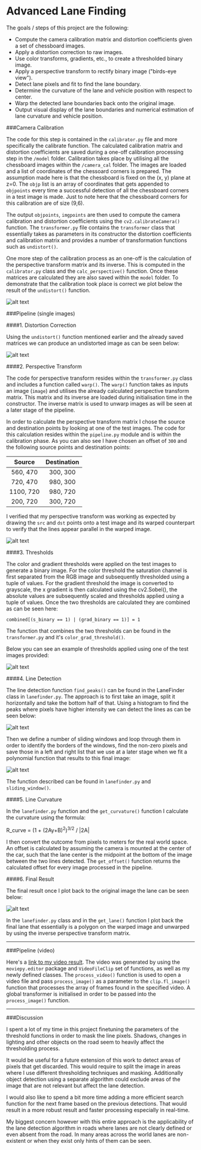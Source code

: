 # Advanced Lane Finding

The goals / steps of this project are the following:

* Compute the camera calibration matrix and distortion coefficients given a set of chessboard images.
* Apply a distortion correction to raw images.
* Use color transforms, gradients, etc., to create a thresholded binary image.
* Apply a perspective transform to rectify binary image ("birds-eye view").
* Detect lane pixels and fit to find the lane boundary.
* Determine the curvature of the lane and vehicle position with respect to center.
* Warp the detected lane boundaries back onto the original image.
* Output visual display of the lane boundaries and numerical estimation of lane curvature and vehicle position.

[//]: # (Image References)

[image1]: ./output_images/undistorted_output.png "Undistorted"
[image2]: ./output_images/warped.png "Undistorted and Warped"

[image3]: ./output_images/threshold.png "Thresholds Applied"
[image4]: ./output_images/histogram.png "Histogram"
[image5]: ./output_images/detected_lines.png "Detected Lines"

[image6]: ./output_images/undistorted_test.png "Undistorted Test"

[image7]: ./output_images/example_output.png "Output"
[image8]: ./output_images/problem.png "Output"
[video1]: ./project_video.mp4 "Video"

###Camera Calibration

The code for this step is contained in the `calibrator.py` file and more specifically the calibrate function. The calculated calibration matrix and distortion coefficients are saved during a one-off calibration processing step in the `/model` folder. Calibration takes place by utilising all the chessboard images within the `/camera_cal` folder. The images are loaded and a list of coordinates of the chessoard corners is prepared. The assumption made here is that the chessboard is fixed on the (x, y) plane at z=0. The `objp` list is an array of coordinates that gets appended to `objpoints` every time a successful detection of all the chessboard corners in a test image is made. Just to note here that the chessboard corners for this calibration are of size (9,6). 

The output `objpoints`, `imgpoints` are then used to compute the camera calibration and distortion coefficients using the `cv2.calibrateCamera()` function. The `transformer.py` file contains the `transformer` class that essentially takes as parameters in its constructor the distortion coefficients and calibration matrix and provides a number of transformation functions such as `undistort()`. 

One more step of the calibration process as an one-off is the calculation of the perspective transform matrix and its inverse. This is computed in the `calibrator.py` class and the `calc_perspective()` function. Once these matrices are calculated they are also saved within the `model` folder. To demonstrate that the calibration took place is correct we plot below the result of the `undistort()` function.

![alt text][image1]

###Pipeline (single images)

####1. Distortion Correction

Using the `undistort()` function mentioned earlier and the already saved matrices we can produce an undistorted image as can be seen below:

![alt text][image6]

####2. Perspective Transform 

The code for perspective transform resides within the `transformer.py` class and includes a function called `warp()`. The `warp()` function takes as inputs an image (`image`) and utilises the already calculated perspective transform matrix. This matrix and its inverse are loaded during initialisation time in the constructor. The inverse matrix is used to unwarp images as will be seen at a later stage of the pipeline.

In order to calculate the perspective transform matrix I chose the source and destination points by looking at one of the test images. The code for this calculation resides within the `pipeline.py` module and is within the calibration phase. As you can also see I have chosen an offset of `300` and the following source points and destination points:

| Source        | Destination   | 
|:-------------:|:-------------:| 
| 560, 470      | 300, 300      | 
| 720, 470      | 980, 300      |
| 1100, 720     | 980, 720      |
| 200, 720      | 300, 720      |

I verified that my perspective transform was working as expected by drawing the `src` and `dst` points onto a test image and its warped counterpart to verify that the lines appear parallel in the warped image.

![alt text][image2]

####3. Thresholds

The color and gradient thresholds were applied on the test images to generate a binary image. For the color threshold the saturation channel is first separated from the RGB image and subsequently thresholded using a tuple of values. For the gradient threshold the image is converted to grayscale, the x gradient is then calculated using the cv2.Sobel(), the absolute values are subsequently scaled and thresholds applied using a tuple of values. Once the two thresholds are calculated they are combined as can be seen here: 

`combined[(s_binary == 1) | (grad_binary == 1)] = 1`

The function that combines the two thresholds can be found in the `transformer.py` and it's `color_grad_threshold()`.

Below you can see an example of thresholds applied using one of the test images provided:

![alt text][image3]

####4. Line Detection

The line detection function `find_peaks()` can be found in the LaneFinder class in `lanefinder.py`. The approach is to first take an image, split it horizontally and take the bottom half of that. Using a histogram to find the peaks where pixels have higher intensity we can detect the lines as can be seen below:

![alt text][image4]

Then we define a number of sliding windows and loop through them in order to identify the borders of the windows, find the non-zero pixels and save those in a left and right list that we use at a later stage when we fit a polynomial function that results to this final image:

![alt text][image5]

The function described can be found in `lanefinder.py` and `sliding_window()`.

####5. Line Curvature

In the `lanefinder.py` function and the `get_curvature()` function I calculate the curvature using the formula:

R_curve = (1 + (2Ay+B)<sup>2</sup>)<sup>3/2</sup> / |2A|

I then convert the outcome from pixels to meters for the real world space. An offset is calculated by assuming the camera is mounted at the center of the car, such that the lane center is the midpoint at the bottom of the image between the two lines detected. The `get_offset()` function returns the calculated offset for every image processed in the pipeline.

####6. Final Result

The final result once I plot back to the original image the lane can be seen below:

![alt text][image7]

In the `lanefinder.py` class and in the `get_lane()` function I plot back the final lane that essentially is a polygon on the warped image and unwarped by using the inverse perspective transform matrix.

---

###Pipeline (video)

Here's a [link to my video result](./project_output.mp4). The video was generated by using the `moviepy.editor` package and `VideoFileClip` set of functions, as well as my newly defined classes. The `process_video()` function is used to open a video file and pass `process_image()` as a parameter to the `clip.fl_image()` function that processes the array of frames found in the specified video. A global transformer is initialised in order to be passed into the `process_image()` function.

---

###Discussion

I spent a lot of my time in this project finetuning the parameters of the threshold functions in order to mask the line pixels. Shadows, changes in lighting and other objects on the road seem to heavily affect the thresholding process.

It would be useful for a future extension of this work to detect areas of pixels that get discarded. This would require to split the image in areas where I use different thresholding techniques and masking. Additionally object detection using a separate algorithm could exclude areas of the image that are not relevant but affect the lane detection.

I would also like to spend a bit more time adding a more efficient search function for the next frame based on the previous detections. That would result in a more robust result and faster processing especially in real-time. 

My biggest concern however with this entire approach is the applicability of the lane detection algorithm in roads where lanes are not clearly defined or even absent from the road. In many areas across the world lanes are non-existent or when they exist only hints of them can be seen. 